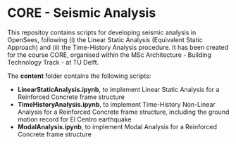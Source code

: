 # CORE - Seismic Analysis

This repositoy contains scripts for developing seismic analysis in OpenSees, following (i) the Linear Static Analysis (Equivalent Static Approach) and (ii) the Time-History Analysis procedure.
It has been created for the course CORE, organised within the MSc Architecture - Building Technology Track - at TU Delft.

The **content** folder contains the following scripts:
- **LinearStaticAnalysis.ipynb**, to implement Linear Static Analysis for a Reinforced Concrete frame structure
- **TimeHistoryAnalysis.ipynb**, to implement Time-History Non-Linear Analysis for a Reinforced Concrete frame structure, including the ground motion record for El Centro earthquake
- **ModalAnalysis.ipynb**, to implement Modal Analysis for a Reinforced Concrete frame structure

